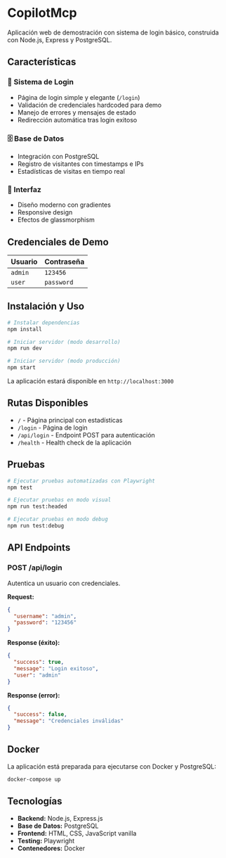 # CopilotMcp

Aplicación web de demostración con sistema de login básico, construida con Node.js, Express y PostgreSQL.

## Características

### 🔐 Sistema de Login
- Página de login simple y elegante (`/login`)
- Validación de credenciales hardcoded para demo
- Manejo de errores y mensajes de estado
- Redirección automática tras login exitoso

### 🗄️ Base de Datos
- Integración con PostgreSQL
- Registro de visitantes con timestamps e IPs
- Estadísticas de visitas en tiempo real

### 🎨 Interfaz
- Diseño moderno con gradientes
- Responsive design
- Efectos de glassmorphism

## Credenciales de Demo

| Usuario | Contraseña |
|---------|------------|
| `admin` | `123456`   |
| `user`  | `password` |

## Instalación y Uso

```bash
# Instalar dependencias
npm install

# Iniciar servidor (modo desarrollo)
npm run dev

# Iniciar servidor (modo producción)
npm start
```

La aplicación estará disponible en `http://localhost:3000`

## Rutas Disponibles

- `/` - Página principal con estadísticas
- `/login` - Página de login
- `/api/login` - Endpoint POST para autenticación
- `/health` - Health check de la aplicación

## Pruebas

```bash
# Ejecutar pruebas automatizadas con Playwright
npm test

# Ejecutar pruebas en modo visual
npm run test:headed

# Ejecutar pruebas en modo debug
npm run test:debug
```

## API Endpoints

### POST /api/login

Autentica un usuario con credenciales.

**Request:**
```json
{
  "username": "admin",
  "password": "123456"
}
```

**Response (éxito):**
```json
{
  "success": true,
  "message": "Login exitoso",
  "user": "admin"
}
```

**Response (error):**
```json
{
  "success": false,
  "message": "Credenciales inválidas"
}
```

## Docker

La aplicación está preparada para ejecutarse con Docker y PostgreSQL:

```bash
docker-compose up
```

## Tecnologías

- **Backend:** Node.js, Express.js
- **Base de Datos:** PostgreSQL
- **Frontend:** HTML, CSS, JavaScript vanilla
- **Testing:** Playwright
- **Contenedores:** Docker